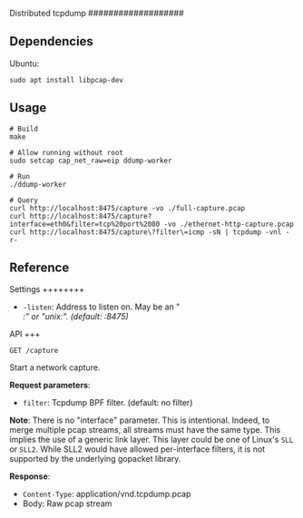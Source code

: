 Distributed tcpdump
###################

Dependencies
------------

Ubuntu:

```
sudo apt install libpcap-dev
```

Usage
-----

```
# Build
make

# Allow running without root
sudo setcap cap_net_raw=eip ddump-worker

# Run
./ddump-worker

# Query
curl http://localhost:8475/capture -vo ./full-capture.pcap
curl http://localhost:8475/capture?interface=eth0&filter=tcp%20port%2080 -vo ./ethernet-http-capture.pcap
curl http://localhost:8475/capture\?filter\=icmp -sN | tcpdump -vnl -r-
```

Reference
---------

Settings
++++++++

* ``-listen``: Address to listen on. May be an "<address>:<port>" or "unix:<path>". (default: :8475)

API
+++

``GET /capture``

Start a network capture.

**Request parameters**:

* ``filter``: Tcpdump BPF filter. (default: no filter)

**Note**: There is no "interface" parameter. This is intentional. Indeed, to merge
multiple pcap streams, all streams must have the same type. This implies the use
of a generic link layer. This layer could be one of Linux's ``SLL`` or ``SLL2``.
While SLL2 would have allowed per-interface filters, it is not supported by the
underlying gopacket library.

**Response**:

* ``Content-Type``: application/vnd.tcpdump.pcap
* Body: Raw pcap stream
